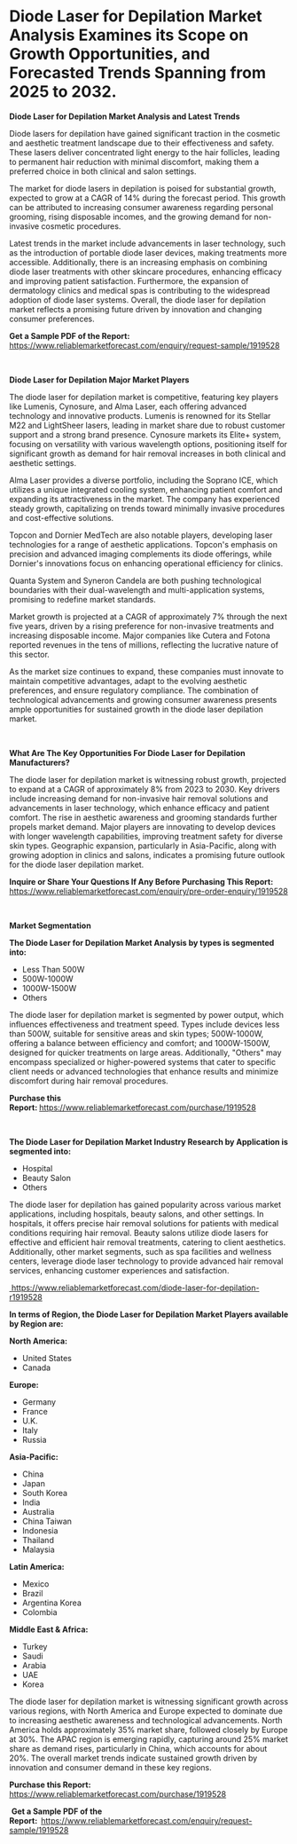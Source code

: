 <p><h1>Diode Laser for Depilation Market Analysis Examines its Scope on Growth Opportunities, and Forecasted Trends Spanning from 2025 to 2032.</h1></p><p><strong>Diode Laser for Depilation Market Analysis and Latest Trends</strong></p>
<p><p>Diode lasers for depilation have gained significant traction in the cosmetic and aesthetic treatment landscape due to their effectiveness and safety. These lasers deliver concentrated light energy to the hair follicles, leading to permanent hair reduction with minimal discomfort, making them a preferred choice in both clinical and salon settings.</p><p>The market for diode lasers in depilation is poised for substantial growth, expected to grow at a CAGR of 14% during the forecast period. This growth can be attributed to increasing consumer awareness regarding personal grooming, rising disposable incomes, and the growing demand for non-invasive cosmetic procedures. </p><p>Latest trends in the market include advancements in laser technology, such as the introduction of portable diode laser devices, making treatments more accessible. Additionally, there is an increasing emphasis on combining diode laser treatments with other skincare procedures, enhancing efficacy and improving patient satisfaction. Furthermore, the expansion of dermatology clinics and medical spas is contributing to the widespread adoption of diode laser systems. Overall, the diode laser for depilation market reflects a promising future driven by innovation and changing consumer preferences.</p></p>
<p><strong>Get a Sample PDF of the Report:&nbsp;</strong> <a href="https://www.reliablemarketforecast.com/enquiry/request-sample/1919528?utm_campaign=3447&utm_medium=2&utm_source=Github&utm_content=ia&utm_term=16042025&utm_id=diode-laser-for-depilation">https://www.reliablemarketforecast.com/enquiry/request-sample/1919528</a></p>
<p>&nbsp;</p>
<p><strong>Diode Laser for Depilation Major Market Players</strong></p>
<p><p>The diode laser for depilation market is competitive, featuring key players like Lumenis, Cynosure, and Alma Laser, each offering advanced technology and innovative products. Lumenis is renowned for its Stellar M22 and LightSheer lasers, leading in market share due to robust customer support and a strong brand presence. Cynosure markets its Elite+ system, focusing on versatility with various wavelength options, positioning itself for significant growth as demand for hair removal increases in both clinical and aesthetic settings.</p><p>Alma Laser provides a diverse portfolio, including the Soprano ICE, which utilizes a unique integrated cooling system, enhancing patient comfort and expanding its attractiveness in the market. The company has experienced steady growth, capitalizing on trends toward minimally invasive procedures and cost-effective solutions.</p><p>Topcon and Dornier MedTech are also notable players, developing laser technologies for a range of aesthetic applications. Topcon's emphasis on precision and advanced imaging complements its diode offerings, while Dornier's innovations focus on enhancing operational efficiency for clinics.</p><p>Quanta System and Syneron Candela are both pushing technological boundaries with their dual-wavelength and multi-application systems, promising to redefine market standards.</p><p>Market growth is projected at a CAGR of approximately 7% through the next five years, driven by a rising preference for non-invasive treatments and increasing disposable income. Major companies like Cutera and Fotona reported revenues in the tens of millions, reflecting the lucrative nature of this sector.</p><p>As the market size continues to expand, these companies must innovate to maintain competitive advantages, adapt to the evolving aesthetic preferences, and ensure regulatory compliance. The combination of technological advancements and growing consumer awareness presents ample opportunities for sustained growth in the diode laser depilation market.</p></p>
<p>&nbsp;</p>
<p><strong>What Are The Key Opportunities For Diode Laser for Depilation Manufacturers?</strong></p>
<p><p>The diode laser for depilation market is witnessing robust growth, projected to expand at a CAGR of approximately 8% from 2023 to 2030. Key drivers include increasing demand for non-invasive hair removal solutions and advancements in laser technology, which enhance efficacy and patient comfort. The rise in aesthetic awareness and grooming standards further propels market demand. Major players are innovating to develop devices with longer wavelength capabilities, improving treatment safety for diverse skin types. Geographic expansion, particularly in Asia-Pacific, along with growing adoption in clinics and salons, indicates a promising future outlook for the diode laser depilation market.</p></p>
<p><strong>Inquire or Share Your Questions If Any Before Purchasing This Report:</strong> <a href="https://www.reliablemarketforecast.com/enquiry/pre-order-enquiry/1919528?utm_campaign=3447&utm_medium=2&utm_source=Github&utm_content=ia&utm_term=16042025&utm_id=diode-laser-for-depilation">https://www.reliablemarketforecast.com/enquiry/pre-order-enquiry/1919528</a></p>
<p>&nbsp;</p>
<p><strong>Market Segmentation</strong></p>
<p><strong>The Diode Laser for Depilation Market Analysis by types is segmented into:</strong></p>
<p><ul><li>Less Than 500W</li><li>500W-1000W</li><li>1000W-1500W</li><li>Others</li></ul></p>
<p><p>The diode laser for depilation market is segmented by power output, which influences effectiveness and treatment speed. Types include devices less than 500W, suitable for sensitive areas and skin types; 500W-1000W, offering a balance between efficiency and comfort; and 1000W-1500W, designed for quicker treatments on large areas. Additionally, "Others" may encompass specialized or higher-powered systems that cater to specific client needs or advanced technologies that enhance results and minimize discomfort during hair removal procedures.</p></p>
<p><strong>Purchase this Report:&nbsp;</strong><a href="https://www.reliablemarketforecast.com/purchase/1919528?utm_campaign=3447&utm_medium=2&utm_source=Github&utm_content=ia&utm_term=16042025&utm_id=diode-laser-for-depilation">https://www.reliablemarketforecast.com/purchase/1919528</a></p>
<p>&nbsp;</p>
<p><strong>The Diode Laser for Depilation Market Industry Research by Application is segmented into:</strong></p>
<p><ul><li>Hospital</li><li>Beauty Salon</li><li>Others</li></ul></p>
<p><p>The diode laser for depilation has gained popularity across various market applications, including hospitals, beauty salons, and other settings. In hospitals, it offers precise hair removal solutions for patients with medical conditions requiring hair removal. Beauty salons utilize diode lasers for effective and efficient hair removal treatments, catering to client aesthetics. Additionally, other market segments, such as spa facilities and wellness centers, leverage diode laser technology to provide advanced hair removal services, enhancing customer experiences and satisfaction.</p></p>
<p><a href="https://www.reliablemarketforecast.com/diode-laser-for-depilation-r1919528?utm_campaign=3447&utm_medium=2&utm_source=Github&utm_content=ia&utm_term=16042025&utm_id=diode-laser-for-depilation">&nbsp;https://www.reliablemarketforecast.com/diode-laser-for-depilation-r1919528</a></p>
<p><strong>In terms of Region, the Diode Laser for Depilation Market Players available by Region are:</strong></p>
<p>
    <p> <strong> North America: </strong>
        <ul>
            <li>United States</li>
            <li>Canada</li>
        </ul>
        </p> 
    <p> <strong> Europe: </strong>
        <ul>
            <li>Germany</li>
            <li>France</li>
            <li>U.K.</li>
            <li>Italy</li>
            <li>Russia</li>
        </ul>
        </p> 
    <p> <strong> Asia-Pacific: </strong>
        <ul>
            <li>China</li>
            <li>Japan</li>
            <li>South Korea</li>
            <li>India</li>
            <li>Australia</li>
            <li>China Taiwan</li>
            <li>Indonesia</li>
            <li>Thailand</li>
            <li>Malaysia</li>
        </ul>
        </p> 
    <p> <strong> Latin America: </strong>
        <ul>
            <li>Mexico</li>
            <li>Brazil</li>
            <li>Argentina Korea</li>
            <li>Colombia</li>
        </ul>
        </p> 
    <p> <strong> Middle East & Africa: </strong>
        <ul>
            <li>Turkey</li>
            <li>Saudi</li>
            <li>Arabia</li>
            <li>UAE</li>
            <li>Korea</li>
        </ul>
    </p>
    </p>
<p><p>The diode laser for depilation market is witnessing significant growth across various regions, with North America and Europe expected to dominate due to increasing aesthetic awareness and technological advancements. North America holds approximately 35% market share, followed closely by Europe at 30%. The APAC region is emerging rapidly, capturing around 25% market share as demand rises, particularly in China, which accounts for about 20%. The overall market trends indicate sustained growth driven by innovation and consumer demand in these key regions.</p></p>
<p><strong>Purchase this Report: </strong><a href="https://www.reliablemarketforecast.com/purchase/1919528?utm_campaign=3447&utm_medium=2&utm_source=Github&utm_content=ia&utm_term=16042025&utm_id=diode-laser-for-depilation">https://www.reliablemarketforecast.com/purchase/1919528</a></p>
<p>&nbsp;<strong>Get a Sample PDF of the Report:&nbsp;&nbsp;</strong><a href="https://www.reliablemarketforecast.com/enquiry/request-sample/1919528?utm_campaign=3447&utm_medium=2&utm_source=Github&utm_content=ia&utm_term=16042025&utm_id=diode-laser-for-depilation">https://www.reliablemarketforecast.com/enquiry/request-sample/1919528</a></p>
<p><strong></strong></p>
<p><p></p><p></p><p></p></p>